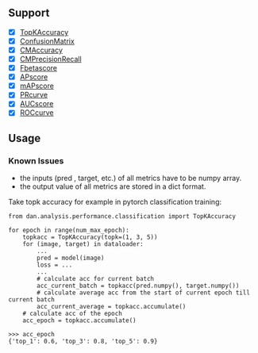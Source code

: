 ## Support
- [x] [TopKAccuracy](performace/classification/accuracy.py)
- [x] [ConfusionMatrix](performace/classification/cfx_based_metrics.py)
- [x] [CMAccuracy](performace/classification/cfx_based_metrics.py)
- [x] [CMPrecisionRecall](performace/classification/cfx_based_metrics.py)
- [x] [Fbetascore](performace/classification/fbeta_score.py)
- [x] [APscore](performace/classification/average_precision_score.py)
- [x] [mAPscore](performace/classification/average_precision_score.py)
- [x] [PRcurve](performace/classification/pr_curve.py)
- [x] [AUCscore](performace/classification/roc_auc_score.py)
- [x] [ROCcurve](performace/classification/roc_curve.py)

## Usage
### Known Issues
- the inputs (pred , target, etc.) of all metrics have to be numpy array.
- the output value of all metrics are stored in a dict format.
 
Take topk accuracy for example in pytorch classification training:

```shell
from dan.analysis.performance.classification import TopKAccuracy

for epoch in range(num_max_epoch):
    topkacc = TopKAccuracy(topk=(1, 3, 5))
    for (image, target) in dataloader:
        ...
        pred = model(image)
        loss = ...
        ...
        # calculate acc for current batch
        acc_current_batch = topkacc(pred.numpy(), target.numpy())
        # calculate average acc from the start of current epoch till current batch
        acc_current_average = topkacc.accumulate()
    # calculate acc of the epoch
    acc_epoch = topkacc.accumulate()

>>> acc_epoch
{'top_1': 0.6, 'top_3': 0.8, 'top_5': 0.9}

```
